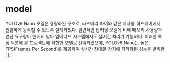 # model

YOLOv8 Nano 모델은 경량화된 구조로, 라즈베리 파이와 같은 저사양 하드웨어에서 원활하게 동작할 수 있도록 설계되었다. 일반적인 딥러닝 모델에 비해 메모리 사용량과 연산 요구량이 현저히 낮아 임베디드 시스템에서도 실시간 처리가 가능하다. 이러한 특징 덕분에 본 프로젝트에 적합한 모델로 선택되었으며, YOLOv8 Nano는 높은 FPS(Frames Per Second)를 제공하여 실시간 장애물 감지에 최적화된 성능을 발휘한다.
